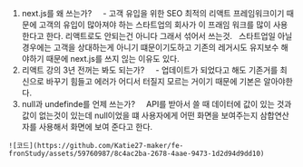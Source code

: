 1. next.js를 왜 쓰는가?
    - 고객 유입을 위한 SEO 최적의 리액트 프레임워크이기 때문에 고객의 유입이 많아져야 하는 스타트업의 회사가 이 프래임 워크를 많이 사용한다고 한다. 리액트로도 안되는건 아니다 그래서 섞어서 쓰는것.
 
스타트업일 아닐경우에는 고객을 상대하는게 아니기 떄문이기도하고 기존의 레거시도 유지보수 해야하기 때문에 next.js를 쓰지 읺는 이유도 있다.  
 
2. 리액트 강의 3년 전꺼는 봐도 되는가?
    - 업데이트가 되었다고 해도 기존거를 최신으로 바꾸기 힘들고 에러가 어디서 터질지 모르는 거이기 때문에
기본은 알아야한다.
 
3. null과 undefinde를 언제 쓰는가?
    API를 받아서 쓸 때 데이터에 값이 있는 것과 값이 없는것이 있는데 null이었을 떄 사용자에게 어떤 화면을 보여주는지 삼합연산자를 사용해서 화면에 보여 준다고 한다.

`![코드](https://github.com/Katie27-maker/fe-fronStudy/assets/59760987/8c4ac2ba-2678-4aae-9473-1d2d94d9dd10)`
